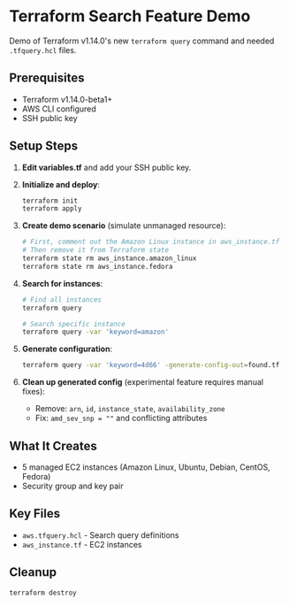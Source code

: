 # Terraform Search Feature Demo

Demo of Terraform v1.14.0's new `terraform query` command and needed `.tfquery.hcl` files.

## Prerequisites

- Terraform v1.14.0-beta1+
- AWS CLI configured
- SSH public key

## Setup Steps

1. **Edit variables.tf** and add your SSH public key.

2. **Initialize and deploy**:
   ```bash
   terraform init
   terraform apply
   ```

3. **Create demo scenario** (simulate unmanaged resource):
   ```bash
   # First, comment out the Amazon Linux instance in aws_instance.tf
   # Then remove it from Terraform state
   terraform state rm aws_instance.amazon_linux
   terraform state rm aws_instance.fedora
   ```

4. **Search for instances**:
   ```bash
   # Find all instances
   terraform query
   
   # Search specific instance
   terraform query -var 'keyword=amazon'
   ```

5. **Generate configuration**:
   ```bash
   terraform query -var 'keyword=4d66' -generate-config-out=found.tf
   ```

6. **Clean up generated config** (experimental feature requires manual fixes):
   - Remove: `arn`, `id`, `instance_state`, `availability_zone`
   - Fix: `amd_sev_snp = ""` and conflicting attributes

## What It Creates

- 5 managed EC2 instances (Amazon Linux, Ubuntu, Debian, CentOS, Fedora)
- Security group and key pair

## Key Files

- `aws.tfquery.hcl` - Search query definitions
- `aws_instance.tf` - EC2 instances

## Cleanup

```bash
terraform destroy
```
